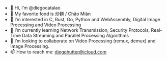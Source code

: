 - 👋 Hi, I’m @diegocatalao
- 🍝 My favorite food is 炒麵 / Chǎo Miàn
- 👀 I’m interested in C, Rust, Go, Python and WebAssembly, Digital Image Processing and Video Processing
- 🌱 I’m currently learning Network Transmission, Security Protocols, Real-Time Data Streaming and Parallel Processing Algorithms
- 💞️ I’m looking to collaborate on Video Processing (remux, demux) and Image Processing.
- 📫 How to reach me: diegohutter@icloud.com
